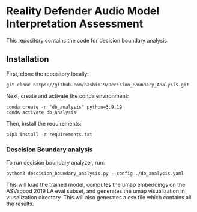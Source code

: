 # Reality Defender Audio Model Interpretation Assessment

This repository contains the code for decision boundary analysis. 

## Installation
First, clone the repository locally:

```
git clone https://github.com/hashim19/Decision_Boundary_Analysis.git
```

Next, create and activate the conda environment:
```
conda create -n "db_analysis" python=3.9.19
conda activate db_analysis
```
Then, install the requirements:
```
pip3 install -r requirements.txt
```

### Descision Boundary analysis

To run decision boundary analyzer, run:

```
python3 descision_boundary_analysis.py --config ./db_analysis.yaml
```

This will load the trained model, computes the umap embeddings on the ASVspood 2019 LA eval subset, and generates the umap visualization in viusalization directory. This will also generates a csv file which contains all the results. 

